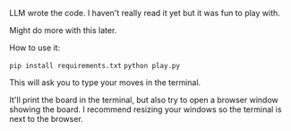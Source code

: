 LLM wrote the code. I haven't really read it yet but it was fun to play with.

Might do more with this later. 

How to use it:

`pip install requirements.txt`
`python play.py`

This will ask you to type your moves in the terminal.

It'll print the board in the terminal, but also try to open a browser window showing the board. I recommend resizing your windows so the terminal is next to the browser.